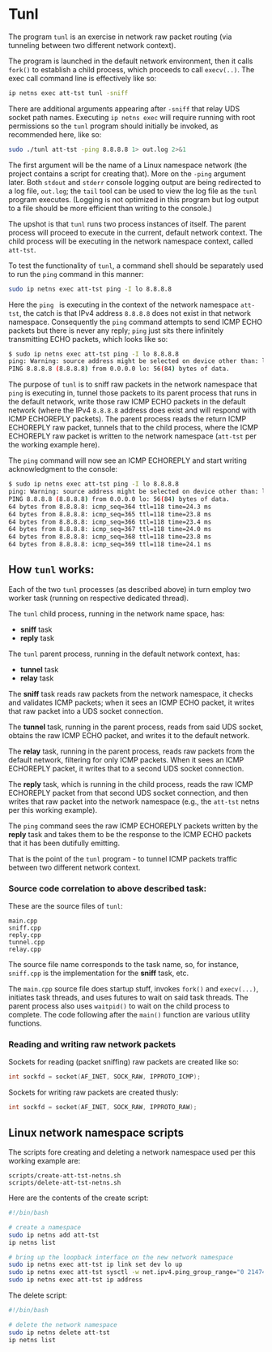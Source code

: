# Tunl

The program `tunl` is an exercise in network raw packet routing (via tunneling between two different network context).

The program is launched in the default network environment, then it calls `fork()` to establish a child process, which proceeds to call `execv(..)`. The exec call command line is effectively like so:

```sh
ip netns exec att-tst tunl -sniff
```

There are additional arguments appearing after `-sniff` that relay UDS socket path names. Executing `ip netns exec` will require running with root permissions so the `tunl` program should initially be invoked, as recommended here, like so:

```sh
sudo ./tunl att-tst -ping 8.8.8.8 1> out.log 2>&1
```

The first argument will be the name of a Linux namespace network (the project contains a script for creating that). More on the `-ping` argument later. Both `stdout` and `stderr` console logging output are being redirected to a log file, `out.log`; the `tail` tool can be used to view the log file as the `tunl` program executes. (Logging is not optimized in this program but log output to a file should be more efficient than writing to the console.)

The upshot is that `tunl` runs two process instances of itself. The parent process will proceed to execute in the current, default network context. The child process will be executing in the network namespace context, called `att-tst`.

To test the functionality of `tunl`, a command shell should be separately used to run the `ping` command in this manner:

```sh
sudo ip netns exec att-tst ping -I lo 8.8.8.8
```

Here the `ping ` is executing in the context of the network namespace `att-tst`, the catch is that IPv4 address `8.8.8.8` does not exist in that network namespace. Consequently the `ping` command attempts to send ICMP ECHO packets but there is never any reply; `ping` just sits there infinitely transmitting ECHO packets, which looks like so:

```sh
$ sudo ip netns exec att-tst ping -I lo 8.8.8.8
ping: Warning: source address might be selected on device other than: lo
PING 8.8.8.8 (8.8.8.8) from 0.0.0.0 lo: 56(84) bytes of data.
```

The purpose of `tunl` is to sniff raw packets in the network namespace that `ping` is executing in, tunnel those packets to its parent process that runs in the default network, write those raw ICMP ECHO packets in the default network (where the IPv4 `8.8.8.8` address does exist and will respond with ICMP ECHOREPLY packets). The parent process reads the return ICMP ECHOREPLY raw packet, tunnels that to the child process, where the ICMP ECHOREPLY raw packet is written to the network namespace (`att-tst` per the working example here).

The `ping` command will now see an ICMP ECHOREPLY and start writing acknowledgment to the console:

```sh
$ sudo ip netns exec att-tst ping -I lo 8.8.8.8
ping: Warning: source address might be selected on device other than: lo
PING 8.8.8.8 (8.8.8.8) from 0.0.0.0 lo: 56(84) bytes of data.
64 bytes from 8.8.8.8: icmp_seq=364 ttl=118 time=24.3 ms
64 bytes from 8.8.8.8: icmp_seq=365 ttl=118 time=23.8 ms
64 bytes from 8.8.8.8: icmp_seq=366 ttl=118 time=23.4 ms
64 bytes from 8.8.8.8: icmp_seq=367 ttl=118 time=24.0 ms
64 bytes from 8.8.8.8: icmp_seq=368 ttl=118 time=23.8 ms
64 bytes from 8.8.8.8: icmp_seq=369 ttl=118 time=24.1 ms
```

## How `tunl` works:

Each of the two `tunl` processes (as described above) in turn employ two worker task (running on respective dedicated thread).

The `tunl` child process, running in the network name space, has:

- **sniff** task
- **reply** task

The `tunl` parent process, running in the default network context, has:

- **tunnel** task
- **relay** task

The **sniff** task reads raw packets from the network namespace, it checks and validates ICMP packets; when it sees an ICMP ECHO packet, it writes that raw packet into a UDS socket connection.

The **tunnel** task, running in the parent process, reads from said UDS socket, obtains the raw ICMP ECHO packet, and writes it to the default network.

The **relay** task, running in the parent process, reads raw packets from the default network, filtering for only ICMP packets. When it sees an ICMP ECHOREPLY packet, it writes that to a second UDS socket connection.

The **reply** task, which is running in the child process, reads the raw ICMP ECHOREPLY packet from that second UDS socket connection, and then writes that raw packet into the network namespace (e.g., the `att-tst` netns per this working example).

The `ping` command sees the raw ICMP ECHOREPLY packets written by the **reply** task and takes them to be the response to the ICMP ECHO packets that it has been dutifully emitting.

That is the point of the `tunl` program - to tunnel ICMP packets traffic between two different network context.

### Source code correlation to above described task:

These are the source files of `tunl`:

```
main.cpp
sniff.cpp
reply.cpp
tunnel.cpp
relay.cpp
```

The source file name corresponds to the task name, so, for instance, `sniff.cpp` is the implementation  for the **sniff** task, etc.

The `main.cpp` source file does startup stuff, invokes `fork()` and `execv(...)`, initiates task threads, and uses futures to wait on said task threads. The parent process also uses `waitpid()` to wait on the child process to complete. The code following after the `main()` function are various utility functions.

### Reading and writing raw network packets

Sockets for reading (packet sniffing) raw packets are created like so:

```C
int sockfd = socket(AF_INET, SOCK_RAW, IPPROTO_ICMP);
```

Sockets for writing raw packets are created thusly:

```C
int sockfd = socket(AF_INET, SOCK_RAW, IPPROTO_RAW);
```

## Linux network namespace scripts

The scripts fore creating and deleting a network namespace used per this working example are:

```
scripts/create-att-tst-netns.sh
scripts/delete-att-tst-netns.sh
```

Here are the contents of the create script:

```sh
#!/bin/bash

# create a namespace
sudo ip netns add att-tst
ip netns list

# bring up the loopback interface on the new network namespace
sudo ip netns exec att-tst ip link set dev lo up
sudo ip netns exec att-tst sysctl -w net.ipv4.ping_group_range="0 2147483647"
sudo ip netns exec att-tst ip address
```

The delete script:

```sh
#!/bin/bash

# delete the network namespace
sudo ip netns delete att-tst
ip netns list

```

